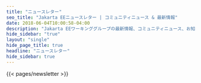 ```yaml
---
title: "ニュースレター"
seo_title: "Jakarta EEニュースレター | コミュニティニュース & 最新情報"
date: 2018-06-04T10:00:58-04:00
description: "Jakarta EEワーキンググループの最新情報、コミュニティニュース、お知らせについては、ニュースレターをご覧ください。"
hide_sidebar: "true"
layout: "single"
hide_page_title: true
headline: "ニュースレター"
hide_sidebar: true
---
```


{{< pages/newsletter >}}